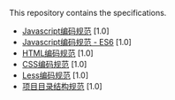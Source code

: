 This repository contains the specifications.


- [Javascript编码规范](javascript-style-guide.md) <span class="std-rec">[1.0]</span>
- [Javascript编码规范 - ES6](ES6-style-guide.md) <span class="std-rec">[1.0]</span>
- [HTML编码规范](html-style-guide.md) <span class="std-rec">[1.0]</span>
- [CSS编码规范](css-style-guide.md) <span class="std-rec">[1.0]</span>
- [Less编码规范](less-code-style.md) <span class="std-rec">[1.0]</span>
- [项目目录结构规范](directory.md) <span class="std-rec">[1.0]</span>


